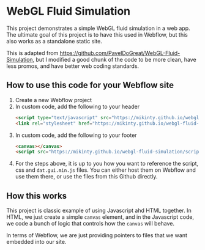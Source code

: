 # WebGL Fluid Simulation

This project demonstrates a simple WebGL fluid simulation in a web app. The
ultimate goal of this project is to have this used in Webflow, but this also
works as a standalone static site.

This is adapted from https://github.com/PavelDoGreat/WebGL-Fluid-Simulation, but
I modified a good chunk of the code to be more clean, have less promos, and have
better web coding standards.

## How to use this code for your Webflow site

1. Create a new Webflow project
2. In custom code, add the following to your header
   ```html
   <script type="text/javascript" src="https://mikinty.github.io/webgl-fluid-simulation/dat.gui.min.js"></script>
   <link rel="stylesheet" href="https://mikinty.github.io/webgl-fluid-simulation/style.css">
   ```
3. In custom code, add the following to your footer
   ```html
   <canvas></canvas>
   <script src="https://mikinty.github.io/webgl-fluid-simulation/script.js"></script>
   ```
4. For the steps above, it is up to you how you want to reference the script,
   css and `dat.gui.min.js` files. You can either host them on Webflow and use them
   there, or use the files from this Github directly.


## How this works

This project is classic example of using Javascript ahd HTML together. In HTML,
we just create a simple `canvas` element, and in the Javascript code, we code a
bunch of logic that controls how the `canvas` will behave.

In terms of Webflow, we are just providing pointers to files that we want
embedded into our site.
